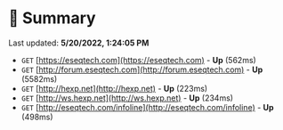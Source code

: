 # 📖 Summary
Last updated: **5/20/2022, 1:24:05 PM**

- `GET` [https://eseqtech.com](https://eseqtech.com) - **Up** (562ms)
- `GET` [http://forum.eseqtech.com](http://forum.eseqtech.com) - **Up** (5582ms)
- `GET` [http://hexp.net](http://hexp.net) - **Up** (223ms)
- `GET` [http://ws.hexp.net](http://ws.hexp.net) - **Up** (234ms)
- `GET` [http://eseqtech.com/infoline](http://eseqtech.com/infoline) - **Up** (498ms)
